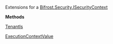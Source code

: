Extensions for a [Bifrost.Security.ISecurityContext](Bifrost.Security.ISecurityContext)

**Methods**

[TenantIs](Bifrost.Security.SecurityContextExtensions.TenantIs)


[ExecutionContextValue](Bifrost.Security.SecurityContextExtensions.ExecutionContextValue)
